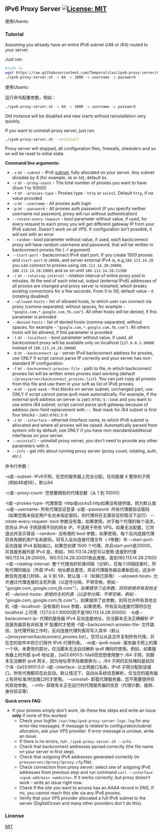 ## IPv6 Proxy Server [![License: MIT](https://img.shields.io/badge/License-MIT-yellow.svg)](https://opensource.org/licenses/MIT)

使用Ubantu

### Tutorial

Assuming you already have an entire IPv6 subnet (/48 or /64) routed to your server.

Just run:
```bash
#sudo su
wget https://raw.githubusercontent.com/Temporalitas/ipv6-proxy-server/master/ipv6-proxy-server.sh && chmod +x ipv6-proxy-server.sh
./ipv6-proxy-server.sh -s 64 -c 1000 -u username -p password
```
使用Ubantu

运行命令配置参数，例如：


```bash
./ipv6-proxy-server.sh -s 64 -c 1000 -u username -p password
```

Old instance will be disabled and new starts without reinstallation very quickly.



If you want to uninstall proxy server, just run:

```bash
./ipv6-proxy-server.sh --uninstall
```

Proxy server will stopped, all configuration files, firewalls, shedulers and so on will be reset to initial state.



**Command line arguments:**

- `-s` or `--subnet` - IPv6 [subnet](https://docs.netgate.com/pfsense/en/latest/network/ipv6/subnets.html), fully allocated on your server. Any subnet divisible by 4 (for example, `48` or `56`), default `64`
- `-c` or `--proxy-count` - The total number of proxies you want to have (from 1 to 10000)
- `-t` or `--proxies-type` - Proxies type - `http` or `socks5`. Default `http`, if no value provided
- `-u` or `--username` - All proxies auth login
- `-p` or `--password` - All proxies auth password (if you specify neither username not password, proxy will run without authentication)
- `--rotate-every-request` - bool parameter without value, if used, for every request to each proxy you will get different gateway IP from your IPv6 subnet. Doesn't work on all VPS. If configuration isn't possible, it will exit with an error
- `--random` - bool parameter without value, if used, each backconnect proxy will have random username and password, that will be written in backconnect proxies file (`-f` argument)
- `--start-port` - backconnect IPv4 start port. If you create 1500 proxies and `start-port` is `20000`, and server external IPv4 is, e.g,`180.113.14.28` you can connect to proxies using `180.113.14.28:20000`, `180.113.14.28:20001` and so on until `180.113.14.28:21500`
- `-r` or `--rotating-interval` - rotation interval of entire proxy pool in minutes. At the end of each interval, output (external IPv6) addresses of all proxies are changed and proxy server is restarted, which breaks existing connections for a few seconds. From 0 to 59, default value - `0` (rotating disabled)
- `--allowed-hosts` - list of allowed hosts, to which user can connect via proxy (comma-separated, without spaces, for example - `"google.com,*.google.com,fb.com"`). All other hosts will be denied, if this parameter is provided
- `--denied-hosts` - list of denied hosts (comma-separated, without spaces, for example - `"google.com,*.google.com,fb.com"`). All others hosts will be allowed, if this parameter is provided
- `-l` or `--localhost` - bool parameter without value, if used, all backconnect proxy will be available only on localhost (`127.0.0.1:30000` instead of `180.113.14.28:30000`)
- `-b` or `--backconnect-ip` - server IPv4 backconnect address for proxies, use ONLY if script cannot parse IP correctly and your server has non-standard IP configuration
- `-f` or `--backconnect-proxies-file` - path to file, in which backconnect proxies list will be written when proxies start working (default `~/proxyserver/backconnect_proxies.list`). You can just copy all proxies from this file and use them in your soft as list of IPv6 proxies.
- `-m` or `--ipv6-mask` - first blocks on server subnet, unchanged part, use ONLY if script cannot parse ipv6 mask automatically. For example, if the external ipv6 address on server is `2a03:6f01:5::1da6` and you want to use entire /64 subnet, script cannot parse ipv6 gateway because of address zero-field replacement with `::`. Real mask for /64 subnet is first four blocks - `2a03:6f01:5:0`
- `-i` or `--interface` - ethernet interface name, to which IPv6 subnet is allocated and where all proxies will be raised. Automatically parsed from system info by default, use ONLY if you have non-standard/additional interfaces on your server.
- `--uninstall` - uninstall proxy server, you don't need to provide any other parameters with it.
- `--info` - get info about running proxy server (proxy count, rotating, auth, etc.)

命令行参数：

-s或--subnet- IPv6子网，在您的服务器上完全分配。任何能被 4 整除的子网（例如48或56），默认64

-c或--proxy-count- 您想要拥有的代理总数（从 1 到 10000）

-t或--proxies-type- 代理类型 -http或socks5.http如果没有提供值，则为默认值
-u或--username- 所有代理验证登录
-p或--password- 所有代理都验证密码（如果您既未指定用户名也未指定密码，则代理将在无需验证的情况下运行）
--rotate-every-request- bool 参数没有值，如果使用，对于每个代理的每个请求，您将从 IPv6 子网获得不同的网关 IP。不适用于所有 VPS。如果无法配置，它将退出并显示错误
--random- 没有值的 bool 参数，如果使用，每个反向连接代理将具有随机用户名和密码，将写入反向连接代理文件（-f参数）中
--start-port- 反向连接 IPv4 起始端口。如果您创建 1500 个代理，并且start-port是20000，并且服务器外部 IPv4 是，例如，180.113.14.28您可以使用 连接到代理180.113.14.28:20000，180.113.14.28:20001依此类推，直到180.113.14.28:21500
-r或--rotating-interval- 整个代理池的轮换间隔（分钟）。在每个间隔结束时，所有代理的输出（外部 IPv6）地址都会更改，并且代理服务器会重新启动，这会中断现有连接几秒钟。从 0 到 59，默认值 - 0（轮换已禁用）
--allowed-hosts- 允许通过代理连接的主机列表（以逗号分隔，不带空格，例如 - "google.com,*.google.com,fb.com"）。如果提供了此参数，则将拒绝所有其他主机
--denied-hosts- 拒绝的主机列表（以逗号分隔，不带空格，例如 - "google.com,*.google.com,fb.com"）。如果提供了此参数，则将允许所有其他主机
-l或--localhost- 没有值的 bool 参数，如果使用，所有反向连接代理将仅在 localhost 上可用（127.0.0.1:30000而不是180.113.14.28:30000）
-b或--backconnect-ip- 代理的服务器 IPv4 反向连接地址，仅当脚本无法正确解析 IP 且服务器具有非标准 IP 配置时才使用
-f或--backconnect-proxies-file- 文件路径，当代理开始工作时，反向连接代理列表将写入其中（默认~/proxyserver/backconnect_proxies.list）。您可以从此文件复制所有代理，并在您的软件中将它们用作 IPv6 代理列表。
-m或--ipv6-mask- 服务器子网上的第一个块，未更改的部分，仅当脚本无法自动解析 ipv6 掩码时使用。例如，如果服务器上的外部 ipv6 地址是，2a03:6f01:5::1da6而您想使用整个 /64 子网，则脚本无法解析 ipv6 网关，因为地址零字段被替换为::。/64 子网的实际掩码是前四个块 -2a03:6f01:5:0
-i或--interface- 以太网接口名称，IPv6 子网分配到该接口，所有代理都将在此启动。默认情况下，自动从系统信息解析，仅当您的服务器上有非标准/附加接口时才使用。
--uninstall- 卸载代理服务器，您不需要提供任何其他参数。
--info- 获取有关正在运行的代理服务器的信息（代理计数、旋转、身份验证等）

**Quick errors FAQ:**

- If your proxies simply don't work, do these few steps and write an issue **only** if none of this worked:
  - Check your logfile: `/var/tmp/ipv6-proxy-server-logs.log` for any error-like messages. If message is related to configuration/subnet allocation, ask your VPS provider. If error message is unclear, write an issue.
  - If there is no errors, run `./ipv6-proxy-server.sh --info`.
  - Check that backconnect addresses parsed correctly (the file name on your server in first step).
  - Check that outgoing IPv6 addresses generated correctly (in `proxyserver/3proxy/3proxy.cfg` file).
  - Check connection from proxy server: select one of outgoing IPv6 addresses from previous step and run command `curl --interface <ipv6-address> <website>`. If it works correctly, but proxy doesn't work - write an issue right now.
  - Check if the site you want to access has an AAAA record in DNS. If no, you cannot reach this site via any IPv6 proxies.
  - Verify that your VPS provider allocated a full IPv6 subnet to the server (DigitalOcean and many other providers don't do this).

### License

[MIT](https://opensource.org/licenses/MIT)
